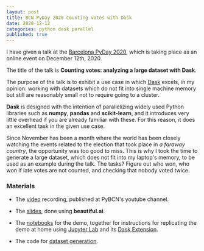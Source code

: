 ```yaml
---
layout: post
title: BCN PyDay 2020 Counting votes with Dask
date: 2020-12-12
categories: python dask parallel
published: true
---
```


I have given a talk at the [Barcelona PyDay 2020](https://pybcn.org/events/pyday_bcn/pyday_bcn_2020/), which is taking place as an online event on
December 12th, 2020.

The title of the talk is __Counting votes: analyzing a large dataset with Dask__. 

The purpose of the
talk is to exhibit a use case in which [Dask](https://dask.org/) excels, in my opinion: working with
datasets which do not fit into single machine memory but still are reasonably small not to require
going to a cluster.

__Dask__ is designed with the intention of parallelizing widely used Python libraries such as __numpy__,
__pandas__ and __scikit-learn__, and it introduces very little overhead if you are already familiar
with these. For this reason, it does an excellent task in the given use case.

Since November has been a month where the world has been closely watching the events related to the
election that took place in _a faraway country_, the opportunity was too good to miss. This is why I
took the time to generate a large dataset, which does not fit into my laptop's memory, to be used as
an example during the talk. The tasks? Figure out who won, who won if late votes are not counted, and
checking that nobody voted twice.

### Materials

- The [video](https://www.youtube.com/watch?v=KOpW86J56CU) recording, published at PyBCN's youtube channel.

- The [slides](https://www.beautiful.ai/player/-MO5OSZEML6fSM-KYecq), done using __beautiful.ai__.

- The [notebooks](https://github.com/ber2/pyday2020-counting-votes-with-dask) for the demo, together
for instructions for replicating the demo at home using [Jupyter Lab](https://jupyterlab.readthedocs.io/en/stable/) and its [Dask Extension](https://github.com/dask/dask-labextension).

- The code for [dataset generation](https://github.com/ber2/pyday2020-generate).
